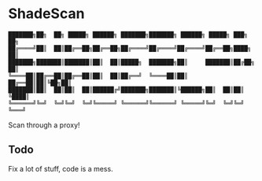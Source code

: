 # ShadeScan
```
███████╗██╗  ██╗ █████╗ ██████╗ ███████╗███████╗ ██████╗ █████╗ ███╗   ██╗
██╔════╝██║  ██║██╔══██╗██╔══██╗██╔════╝██╔════╝██╔════╝██╔══██╗████╗  ██║
███████╗███████║███████║██║  ██║█████╗  ███████╗██║     ███████║██╔██╗ ██║
╚════██║██╔══██║██╔══██║██║  ██║██╔══╝  ╚════██║██║     ██╔══██║██║╚██╗██║
███████║██║  ██║██║  ██║██████╔╝███████╗███████║╚██████╗██║  ██║██║ ╚████║
╚══════╝╚═╝  ╚═╝╚═╝  ╚═╝╚═════╝ ╚══════╝╚══════╝ ╚═════╝╚═╝  ╚═╝╚═╝  ╚═══╝
```                                                        

Scan through a proxy!

## Todo

Fix a lot of stuff, code is a mess.